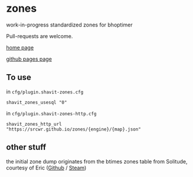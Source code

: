 # zones
work-in-progress standardized zones for bhoptimer

Pull-requests are welcome.

[home page](https://github.com/srcwr/zones)

[github pages page](https://srcwr.github.io/zones/)

## To use
in `cfg/plugin.shavit-zones.cfg`
```
shavit_zones_usesql "0"
```
in `cfg/plugin.shavit-zones-http.cfg`
```
shavit_zones_http_url "https://srcwr.github.io/zones/{engine}/{map}.json"
```

## other stuff
the initial zone dump originates from the btimes zones table from Solitude, courtesy of Eric ([Github]( https://github.com/ecsr) / [Steam](https://steamcommunity.com/id/-eric))
